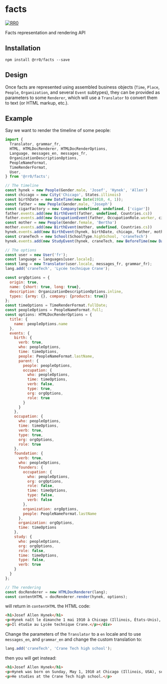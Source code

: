 # facts

[![RR0](https://circleci.com/gh/RR0/facts.svg?style=svg)](https://app.circleci.com/pipelines/github/RR0/facts)

Facts representation and rendering API

## Installation

```
npm install @rr0/facts --save
```

## Design
Once facts are represented using assembled business objects 
(`Time`, `Place`, `People`, `Organization`, and several `Event` subtypes),
they can be provided as parameters to some `Renderer`, which will use a `Translator` to convert them to text (or HTML
 markup, etc.). 

## Example
Say we want to render the timeline of some people:
```js
import {
  Translator, grammar_fr,
  HTML, HTMLDocRenderer, HTMLDocRenderOptions,
  Language, messages_en, messages_fr,
  OrganizationDescriptionOptions,
  PeopleNameFormat,
  TimeRenderFormat,
  User,
} from '@rr0/facts';

// The timeline
const hynek = new People(Gender.male, 'Josef', 'Hynek', 'Allen')
const chicago = new City('Chicago', States.illinois)
const birthDate = new DateTime(new Date(1910, 4, 1));
const father = new People(Gender.male, 'Joseph')
const cigarFactory = new Company(undefined, undefined, ['cigar'])
father.events.add(new BirthEvent(father, undefined, Countries.cs))
father.events.add(new OccupationEvent(father, OccupationRole.worker, cigarFactory, new BeforeTime(birthDate), Countries.cs))
const mother = new People(Gender.female, 'Bertha')
mother.events.add(new BirthEvent(mother, undefined, Countries.cs))
hynek.events.add(new BirthEvent(hynek, birthDate, chicago, father, mother))
const craneTech = new School(SchoolType.highSchool, 'craneTech')
hynek.events.add(new StudyEvent(hynek, craneTech, new BeforeTime(new DateTime(new Date(1927, 1, 1)))))

// The options
const user = new User('fr');
const language = languages[user.locale];
const lang = new Translator(user.locale, messages_fr, grammar_fr);
lang.add('craneTech', 'Lycée technique Crane');

const orgOptions = {
  origin: true,
  name: {short: true, long: true},
  description: OrganizationDescriptionOptions.inline,
  types: {army: {}, company: {products: true}}
};
const timeOptions = TimeRenderFormat.fullDate;
const peopleOptions = PeopleNameFormat.full;
const options: HTMLDocRenderOptions = {
  title: {
    name: peopleOptions.name
  },
  events: {
    birth: {
      verb: true,
      who: peopleOptions,
      time: timeOptions,
      people: PeopleNameFormat.lastName,
      parent: {
        people: peopleOptions,
        occupation: {
          who: peopleOptions,
          time: timeOptions,
          verb: false,
          type: true,
          org: orgOptions,
          role: true
        }
      }
    },
    occupation: {
      who: peopleOptions,
      time: timeOptions,
      verb: true,
      type: true,
      org: orgOptions,
      role: true
    },
    foundation: {
      verb: true,
      who: peopleOptions,
      founders: {
        occupation: {
          who: peopleOptions,
          org: orgOptions,
          role: false,
          time: timeOptions,
          type: false,
          verb: false
        },
        organization: orgOptions,
        people: PeopleNameFormat.lastName
      },
      organization: orgOptions,
      time: timeOptions
    },
    study: {
      who: peopleOptions,
      org: orgOptions,
      role: false,
      time: timeOptions,
      type: false,
      verb: true
    }
  }
};

// The rendering
const docRenderer = new HTMLDocRenderer(lang);
const contentHTML = docRenderer.render(hynek, options);
```
will return in `contentHTML` the HTML code:

```html
<h1>Josef Allen Hynek</h1>
<p>Hynek naît le dimanche 1 mai 1910 à Chicago (Illinois, États-Unis), fils de Joseph (tchécoslovaque)Joseph est ouvrier chez une société produisant des cigares et Bertha (tchécoslovaque).</p>
<p>Il étudie au Lycée technique Crane.</p></div>
```

Change the parameters of the `Translator` to a `en` locale and to use 
`messages_en`, and `grammar_en` and change the custom translation to:
```js
lang.add('craneTech', 'Crane Tech high school');
```
then you will get instead:

```html
<h1>Josef Allen Hynek</h1>
<p>Hynek was born on Sunday, May 1, 1910 at Chicago (Illinois, USA), son of Joseph (czechoslovak)Joseph is worker for a company that sells cigars and Bertha (czechoslovak).</p>
<p>He studies at the Crane Tech high school.</p>
```
